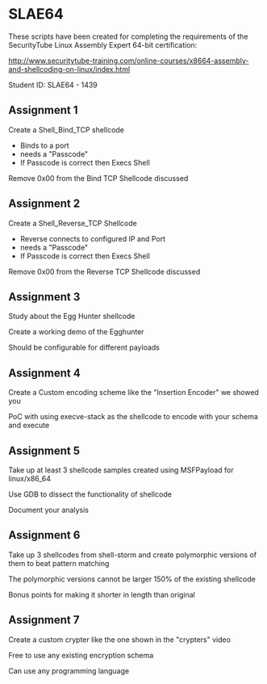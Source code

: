 # SLAE64

These scripts have been created for completing the requirements of the SecurityTube Linux Assembly Expert 64-bit certification:

http://www.securitytube-training.com/online-courses/x8664-assembly-and-shellcoding-on-linux/index.html

Student ID: SLAE64 - 1439


## Assignment 1

Create a Shell_Bind_TCP shellcode
  - Binds to a port
  - needs a "Passcode"
  - If Passcode is correct then Execs Shell

Remove 0x00 from the Bind TCP Shellcode discussed

## Assignment 2

Create a Shell_Reverse_TCP Shellcode
  - Reverse connects to configured IP and Port
  - needs a "Passcode"
  - If Passcode is correct then Execs Shell

Remove 0x00 from the Reverse TCP Shellcode discussed

## Assignment 3

Study about the Egg Hunter shellcode

Create a working demo of the Egghunter

Should be configurable for different payloads

## Assignment 4

Create a Custom encoding scheme like the "Insertion Encoder" we showed you

PoC with using execve-stack as the shellcode to encode with your schema and execute

## Assignment 5

Take up at least 3 shellcode samples created using MSFPayload for linux/x86_64

Use GDB to dissect the functionality of shellcode

Document your analysis

## Assignment 6

Take up 3 shellcodes from shell-storm and create polymorphic versions of them to beat pattern matching

The polymorphic versions cannot be larger 150% of the existing shellcode

Bonus points for making it shorter in length than original

## Assignment 7

Create a custom crypter like the one shown in the "crypters" video

Free to use any existing encryption schema

Can use any programming language
